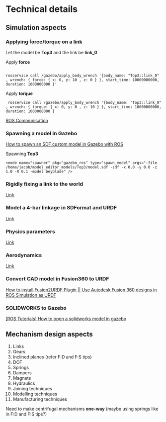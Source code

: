 # Technical details

## Simulation aspects 

### Applying force/torque on a link

Let the model be **Top3** and the link be **link_0**

Apply **force**

```

rosservice call /gazebo/apply_body_wrench '{body_name: "Top3::link_0" , wrench: { force: { x: 0, y: 10 , z: 0 } }, start_time: 10000000000, duration: 1000000000 }'
```

Apply **torque**

```
 rosservice call /gazebo/apply_body_wrench '{body_name: "Top3::link_0" , wrench: { torque: { x: 0, y: 0 , z: 10 } }, start_time: 10000000000, duration: 1000000000 }
```

[ROS Communication](http://gazebosim.org/tutorials/?tut=ros_comm)

### Spawning a model in Gazebo

[How to spawn an SDF custom model in Gazebo with ROS](https://www.youtube.com/watch?v=2UZFzpd5pKk&ab_channel=TheConstruct)

Spawning **Top3**

```
<node name="spawner" pkg="gazebo_ros" type="spawn_model" args="-file /home/jacob/model_editor_models/Top3/model.sdf -sdf -x 0.0 -y 0.0 -z 1.0 -R 0.1 -model beyblade" />
```

### Rigidly fixing a link to the world

[Link](https://classic.gazebosim.org/tutorials?tut=ros_urdf)

### Model a 4-bar linkage in SDFormat and URDF

[Link](https://classic.gazebosim.org/tutorials?tut=kinematic_loop&cat=)

### Physics parameters

[Link](https://classic.gazebosim.org/tutorials?tut=physics_params&cat=physics)

### Aerodynamics

[Link](https://classic.gazebosim.org/tutorials?tut=aerodynamics&cat=physics)

### Convert CAD model in Fusion360 to URDF

[How to install Fusion2URDF Plugin || Use Autodesk Fusion 360 designs in ROS Simulation as URDF](https://www.youtube.com/watch?v=TitHYg-5_j8&t=244s&ab_channel=PranshuTople)

### SOLIDWORKS to Gazebo

[[ROS Tutorials] How to open a solidworks model in gazebo](https://www.youtube.com/watch?v=T7X_p_KMwus&t=903s&ab_channel=TheConstruct)
## Mechanism design aspects

1) Links
2) Gears
3) Inclined planes (refer F:D and F:S tips)
4) DOF
5) Springs
6) Dampers
7) Magnets 
8) Hydraulics
9) Joining techniques
10) Modelling techniques
11) Manufacturing techniques

Need to make centrifugal mechanisms **one-way** (maybe using springs like in F:D and F:S tips?)
